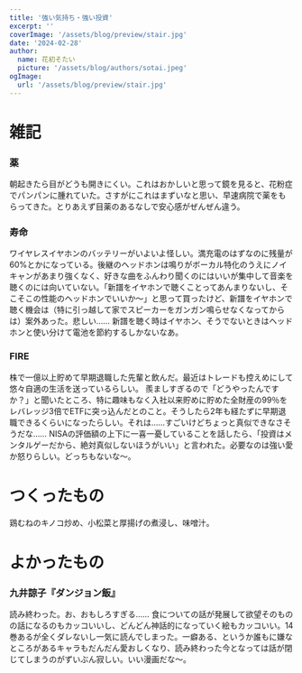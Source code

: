 ```yaml
---
title: '強い気持ち・強い投資'
excerpt: ''
coverImage: '/assets/blog/preview/stair.jpg'
date: '2024-02-28'
author:
  name: 花初そたい
  picture: '/assets/blog/authors/sotai.jpeg'
ogImage:
  url: '/assets/blog/preview/stair.jpg'
---
```

# 雑記
### 薬
朝起きたら目がどうも開きにくい。これはおかしいと思って鏡を見ると、花粉症でパンパンに腫れていた。さすがにこれはまずいなと思い、早速病院で薬をもらってきた。とりあえず目薬のあるなしで安心感がぜんぜん違う。

### 寿命
ワイヤレスイヤホンのバッテリーがいよいよ怪しい。満充電のはずなのに残量が60%とかになっている。後継のヘッドホンは鳴りがボーカル特化のうえにノイキャンがあまり強くなく、好きな曲をふんわり聞くのにはいいが集中して音楽を聴くのには向いていない。「新譜をイヤホンで聴くことってあんまりないし、そこそこの性能のヘッドホンでいいか～」と思って買ったけど、新譜をイヤホンで聴く機会は（特に引っ越して家でスピーカーをガンガン鳴らせなくなってからは）案外あった。悲しい……
新譜を聴く時はイヤホン、そうでないときはヘッドホンと使い分けて電池を節約するしかないなあ。

### FIRE
株で一億以上貯めて早期退職した先輩と飲んだ。最近はトレードも控えめにして悠々自適の生活を送っているらしい。
羨ましすぎるので「どうやったんですか？」と聞いたところ、特に趣味もなく入社以来貯めに貯めた全財産の99％をレバレッジ3倍でETFに突っ込んだとのこと。そうしたら2年も経たずに早期退職できるくらいになったらしい。それは……すごいけどちょっと真似できなさそうだな……
NISAの評価額の上下に一喜一憂していることを話したら、「投資はメンタルゲーだから、絶対真似しないほうがいい」と言われた。必要なのは強い愛か怒りらしい。どっちもないな～。

# つくったもの
鶏むねのキノコ炒め、小松菜と厚揚げの煮浸し、味噌汁。

# よかったもの
### 九井諒子『ダンジョン飯』
読み終わった。お、おもしろすぎる……
食についての話が発展して欲望そのものの話になるのもカッコいいし、どんどん神話的になっていく絵もカッコいい。14巻あるが全くダレないし一気に読んでしまった。一癖ある、というか誰もに嫌なところがあるキャラもだんだん愛おしくなり、読み終わった今となっては話が閉じてしまうのがずいぶん寂しい。いい漫画だな～。